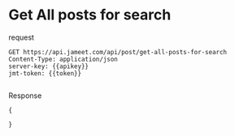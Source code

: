 # Get All posts for search

request

```http request
GET https://api.jameet.com/api/post/get-all-posts-for-search
Content-Type: application/json
server-key: {{apikey}}
jmt-token: {{token}}


```

Response

```http request
{

}
```